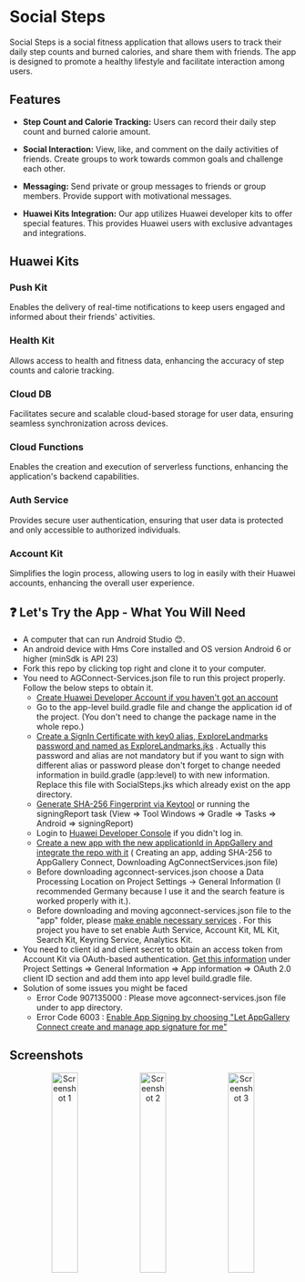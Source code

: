 
# Social Steps

Social Steps is a social fitness application that allows users to track their daily step counts and burned calories, and share them with friends. The app is designed to promote a healthy lifestyle and facilitate interaction among users.

## Features

- **Step Count and Calorie Tracking:** Users can record their daily step count and burned calorie amount.

- **Social Interaction:** View, like, and comment on the daily activities of friends. Create groups to work towards common goals and challenge each other.

- **Messaging:** Send private or group messages to friends or group members. Provide support with motivational messages.

- **Huawei Kits Integration:** Our app utilizes Huawei developer kits to offer special features. This provides Huawei users with exclusive advantages and integrations.


## Huawei Kits

### Push Kit
Enables the delivery of real-time notifications to keep users engaged and informed about their friends' activities.

### Health Kit
Allows access to health and fitness data, enhancing the accuracy of step counts and calorie tracking.

### Cloud DB
Facilitates secure and scalable cloud-based storage for user data, ensuring seamless synchronization across devices.

### Cloud Functions
Enables the creation and execution of serverless functions, enhancing the application's backend capabilities.

### Auth Service
Provides secure user authentication, ensuring that user data is protected and only accessible to authorized individuals.

### Account Kit
Simplifies the login process, allowing users to log in easily with their Huawei accounts, enhancing the overall user experience.



## ❓ Let's Try the App - What You Will Need

- A computer that can run Android Studio 😊.
- An android device with Hms Core installed and OS version Android 6 or higher (minSdk is API 23)
- Fork this repo by clicking top right and clone it to your computer.
- You need to AGConnect-Services.json file to run this project properly. Follow the below steps to
  obtain it.
    - [Create Huawei Developer Account if you haven't got an account](https://developer.huawei.com/consumer/en/doc/start/10104)
    - Go to the app-level build.gradle file and change the application id of the project. (You don't need to change the package name in the whole repo.)
    - [Create a SignIn Certificate with key0 alias, ExploreLandmarks password and named as ExploreLandmarks.jks](https://medium.com/@corruptedkernel/android-creating-a-signing-certificate-keystore-and-signing-your-apk-fa67fdd27cf)
      . Actually this password and alias are not mandatory but if you want to sign with different
      alias or password please don't forget to change needed information in build.gradle (app:level)
      to with new information. Replace this file with SocialSteps.jks which already exist on the
      app directory.
    - [Generate SHA-256 Fingerprint via Keytool](https://medium.com/@corruptedkernel/android-generating-fingerprint-from-a-keystore-jks-file-b624bacd90fd)
      or running the signingReport task (View => Tool Windows => Gradle => Tasks => Android =>
      signingReport)
    - Login to [Huawei Developer Console](https://developer.huawei.com/consumer/en/console) if you
      didn't log in.
    - [Create a new  app with the new applicationId in AppGallery and integrate the repo with it](https://medium.com/huawei-developers/android-integrating-your-apps-with-huawei-hms-core-1f1e2a090e98) (
      Creating an app, adding SHA-256 to AppGallery Connect, Downloading AgConnectServices.json file)
    - Before downloading agconnect-services.json choose a Data Processing Location on Project Settings
      -> General Information (I recommended Germany because I use it and the search feature is worked
      properly with it.).
    - Before downloading and moving agconnect-services.json file to the "app" folder,
      please [make enable necessary services](https://developer.huawei.com/consumer/en/doc/distribution/app/agc-help-enabling-service-0000001146598793)
      . For this project you have to set enable Auth Service, Account Kit, ML Kit, Search Kit, Keyring
      Service, Analytics Kit.
- You need to client id and client secret to obtain an access token from Account Kit via OAuth-based
  authentication. [Get this information](https://developer.huawei.com/consumer/en/doc/distribution/app/agc-help-appinfo-0000001100014694)
  under Project Settings => General Information => App information => OAuth 2.0 client ID section
  and add them into app level build.gradle file.
- Solution of some issues you might be faced
    - Error Code 907135000 : Please move agconnect-services.json file under to app directory.
    - Error Code 6003 : [Enable App Signing by choosing "Let AppGallery Connect create and manage app signature for me"](https://developer.huawei.com/consumer/en/doc/development/AppGallery-connect-Guides/agc-appsigning-newapp-0000001052418290)


## Screenshots

<p align="center">
  <img src="https://github.com/Aziz-T/SocialStepsAndroid/assets/48774168/5f080600-7c57-4945-bf39-f4d3b4ecba2e" alt="Screenshot 1" width="30%"/>
  <img src="https://github.com/Aziz-T/SocialStepsAndroid/assets/48774168/d25ffd41-f578-42bc-b7e8-250ecabdd8fd" alt="Screenshot 2" width="30%"/>
  <img src="https://github.com/Aziz-T/SocialStepsAndroid/assets/48774168/55b24741-ea73-4a5c-b9f6-e52a60900ff6" alt="Screenshot 3" width="30%"/>
</p>


